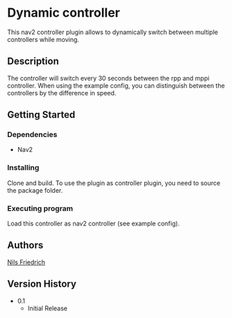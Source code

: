 # Dynamic controller

This nav2 controller plugin allows to dynamically switch between multiple controllers while moving.

## Description
The controller will switch every 30 seconds between the rpp and mppi controller. When using the example config, you can distinguish between the controllers by the difference in speed.

## Getting Started

### Dependencies

* Nav2

### Installing

Clone and build. To use the plugin as controller plugin, you need to source the package folder.

### Executing program

Load this controller as nav2 controller (see example config). 

## Authors

[Nils Friedrich](mailto:nils-jonathan.friedrich@student.tu-freiberg.de)

## Version History

* 0.1
    * Initial Release